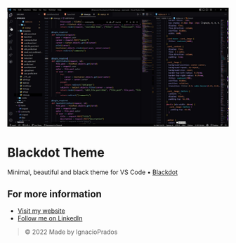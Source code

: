 
![banner](https://raw.githubusercontent.com/IgnacioPrados/BlackdotWeb/main/assets/img/preview.jpg)

# Blackdot Theme

Minimal, beautiful and black theme for VS Code • 
[Blackdot](https://blackdot.vercel.app)

## For more information

* [Visit my website](https://ignacioprados.vercel.app)
* [Follow me on LinkedIn](https://www.linkedin.com/in/ignacioprados/)

> © 2022 Made by IgnacioPrados
